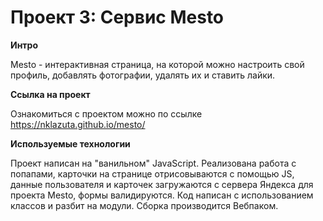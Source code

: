 # Проект 3: Сервис Mesto

**Интро**

Mesto - интерактивная страница, на которой можно настроить свой профиль, добавлять фотографии, удалять их и ставить лайки.

**Ссылка на проект**

Ознакомиться с проектом можно по ссылке https://nklazuta.github.io/mesto/

**Используемые технологии**

Проект написан на "ванильном" JavaScript. Реализована работа с попапами, карточки на странице отрисовываются с помощью JS, данные пользователя и карточек загружаются с сервера Яндекса для проекта Mesto, формы валидируются. Код написан с использованием классов и разбит на модули. Сборка производится Вебпаком.